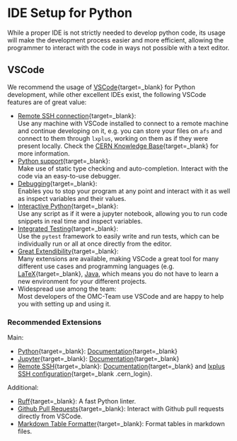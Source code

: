 # IDE Setup for Python

While a proper IDE is not strictly needed to develop python code,
its usage will make the development process easier and more efficient, allowing the programmer to interact with the code in ways not possible with a text editor.


## VSCode

We recommend the usage of [VSCode][vscode_webpage]{target=_blank} for Python development, while other excellent IDEs exist,
the following VSCode features are of great value:

- [Remote SSH connection][vscode_remote_ssh]{target=_blank}:<br>
  Use any machine with VSCode installed to connect to a remote machine and continue developing on it,
  e.g. you can store your files on `afs` and connect to them through `lxplus`, working on them  as if they were present locally.
  Check the [CERN Knowledge Base][vscode_lxplus]{target=_blank} for more information.
- [Python support][vscode_python]{target=_blank}:<br>
  Make use of static type checking and auto-completion. Interact with the code via an easy-to-use debugger.
- [Debugging][vscode_debugging]{target=_blank}:<br>
  Enables you to stop your program at any point and interact with it as well as inspect variables and their values.
- [Interactive Python][vscode_interactive_python]{target=_blank}:<br>
  Use any script as if it were a jupyter notebook, allowing you to run code snippets in real time and inspect variables.
- [Integrated Testing][vscode_testing]{target=_blank}:<br>
  Use the `pytest` framework to easily write and run tests, which can be individually run or all at once directly from the editor.
- [Great Extendibility][vscode_marketplace]{target=_blank}:<br>
  Many extensions are available, making VSCode a great tool for many different use cases and programming languages (e.g. [LaTeX][vscode_latex]{target=_blank}, [Java](../../guis/usage/ide_install.md#vscode),
  which means you do not have to learn a new environment for your different projects.
- Widespread use among the team:<br>
  Most developers of the OMC-Team use VSCode and are happy to help you with setting up and using it.

### Recommended Extensions

Main:

- [Python][vscode_python_extension]{target=_blank}: [Documentation][vscode_python]{target=_blank}
- [Jupyter][vscode_jupyter]{target=_blank}: [Documentation][vscode_interactive_python]{target=_blank}
- [Remote SSH][vscode_remote_ssh_extension]{target=_blank}: [Documentation][vscode_remote_ssh]{target=_blank} and [lxplus SSH configuration][vscode_lxplus]{target=_blank .cern_login}.

Additional:

- [Ruff][vscode_ruff]{target=_blank}: A fast Python linter.
- [Github Pull Requests][vscode_github]{target=_blank}: Interact with Github pull requests directly from VSCode.
- [Markdown Table Formatter][vscode_markdown_tables]{target=_blank}: Format tables in markdown files.

[vscode_lxplus]: https://cern.service-now.com/service-portal?id=kb_article&n=KB0008901
[vscode_webpage]: https://code.visualstudio.com/
[vscode_python]: https://code.visualstudio.com/docs/python/python-quick-start
[vscode_debugging]: https://code.visualstudio.com/docs/python/debugging
[vscode_interactive_python]: https://code.visualstudio.com/docs/python/jupyter-support-py
[vscode_remote_ssh]: https://code.visualstudio.com/docs/remote/ssh-tutorial
[vscode_testing]: https://code.visualstudio.com/docs/python/testing
[vscode_marketplace]: https://marketplace.visualstudio.com/vscode
[vscode_latex]: https://marketplace.visualstudio.com/items?itemName=James-Yu.latex-workshop
[vscode_jupyter]: https://marketplace.visualstudio.com/items?itemName=ms-toolsai.jupyter
[vscode_python_extension]: https://marketplace.visualstudio.com/items?itemName=ms-python.python
[vscode_ruff]: https://marketplace.visualstudio.com/items?itemName=charliermarsh.ruff
[vscode_github]: https://marketplace.visualstudio.com/items?itemName=GitHub.vscode-pull-request-github
[vscode_markdown_tables]: https://marketplace.visualstudio.com/items?itemName=fcrespo82.markdown-table-formatter
[vscode_remote_ssh_extension]: https://marketplace.visualstudio.com/items?itemName=ms-vscode-remote.remote-ssh